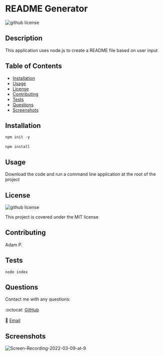 # README Generator
  ![github license](http://img.shields.io/badge/license-MIT-blue.svg)
  

  ## Description
  This application uses node.js to create a README file based on user input
  
  ## Table of Contents
  * [Installation](#installation)
  * [Usage](#usage)
  * [License](#license)
  * [Contributing](#contributing)
  * [Tests](#tests)
  * [Questions](#questions)
  * [Screenshots](#screenshots)
  
  ## Installation
  `npm init -y`<br/>
  <br/>
  `npm install`
  
  ## Usage
  Download the code and run a command line application at the root of the project
  
  ## License
  ![github license](http://img.shields.io/badge/license-MIT-blue.svg)

  This project is covered under the MIT license
  
  ## Contributing
  Adam P.
  
  ## Tests
  `node index`
  
  ## Questions
  Contact me with any questions:<br/>
  <br/>
  :octocat: [GitHub](https://github.com/agpritts)<br/>
  <br/>
  :email: [Email](mailto:agpritts@gmail.com)<br/>
  
  ## Screenshots
 
  ![Screen-Recording-2022-03-09-at-9](https://user-images.githubusercontent.com/96213926/157576098-45720e5f-826d-4fe0-8929-1a86ef962ab6.gif)

